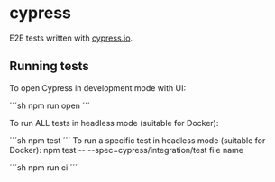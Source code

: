 # cypress

E2E tests written with [cypress.io](https://cypress.io).

## Running tests

To open Cypress in development mode with UI:


´´´sh
npm run open
´´´

To run ALL tests in headless mode (suitable for Docker):

´´´sh
npm test
´´´
To run a specific test in headless mode (suitable for Docker):
npm test -- --spec=cypress/integration/test file name

´´´sh
npm run ci
´´´